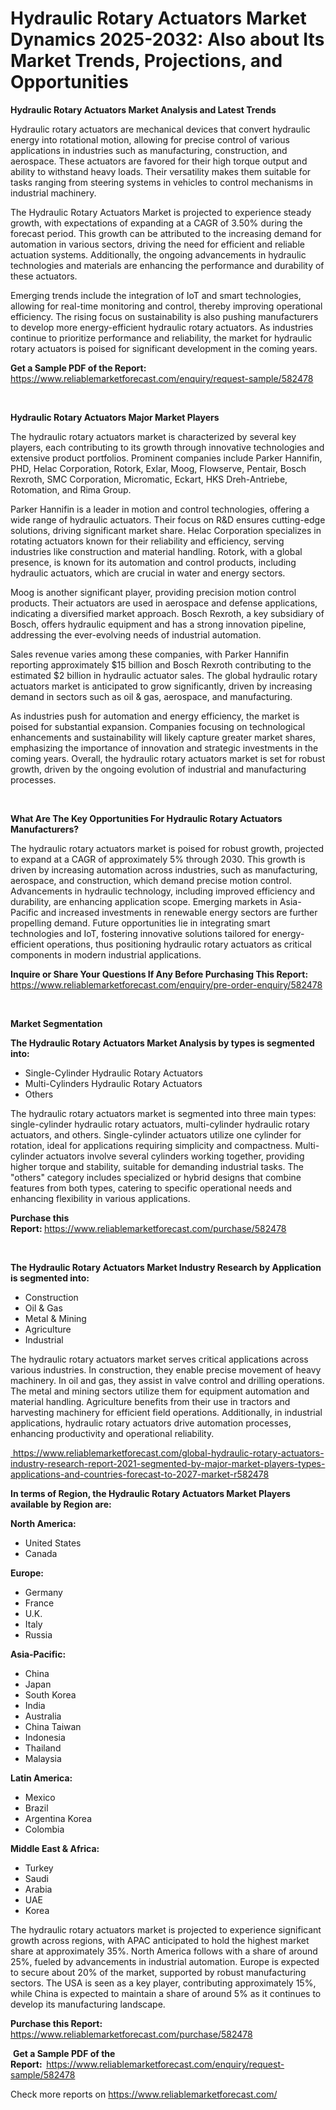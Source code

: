 <p><h1>Hydraulic Rotary Actuators Market Dynamics 2025-2032: Also about Its Market Trends, Projections, and Opportunities</h1></p><p><strong>Hydraulic Rotary Actuators Market Analysis and Latest Trends</strong></p>
<p><p>Hydraulic rotary actuators are mechanical devices that convert hydraulic energy into rotational motion, allowing for precise control of various applications in industries such as manufacturing, construction, and aerospace. These actuators are favored for their high torque output and ability to withstand heavy loads. Their versatility makes them suitable for tasks ranging from steering systems in vehicles to control mechanisms in industrial machinery.</p><p>The Hydraulic Rotary Actuators Market is projected to experience steady growth, with expectations of expanding at a CAGR of 3.50% during the forecast period. This growth can be attributed to the increasing demand for automation in various sectors, driving the need for efficient and reliable actuation systems. Additionally, the ongoing advancements in hydraulic technologies and materials are enhancing the performance and durability of these actuators.</p><p>Emerging trends include the integration of IoT and smart technologies, allowing for real-time monitoring and control, thereby improving operational efficiency. The rising focus on sustainability is also pushing manufacturers to develop more energy-efficient hydraulic rotary actuators. As industries continue to prioritize performance and reliability, the market for hydraulic rotary actuators is poised for significant development in the coming years.</p></p>
<p><strong>Get a Sample PDF of the Report:&nbsp;</strong> <a href="https://www.reliablemarketforecast.com/enquiry/request-sample/582478?utm_campaign=2925&utm_medium=2&utm_source=Github&utm_content=ia&utm_term=08042025&utm_id=hydraulic-rotary-actuators">https://www.reliablemarketforecast.com/enquiry/request-sample/582478</a></p>
<p>&nbsp;</p>
<p><strong>Hydraulic Rotary Actuators Major Market Players</strong></p>
<p><p>The hydraulic rotary actuators market is characterized by several key players, each contributing to its growth through innovative technologies and extensive product portfolios. Prominent companies include Parker Hannifin, PHD, Helac Corporation, Rotork, Exlar, Moog, Flowserve, Pentair, Bosch Rexroth, SMC Corporation, Micromatic, Eckart, HKS Dreh-Antriebe, Rotomation, and Rima Group.</p><p>Parker Hannifin is a leader in motion and control technologies, offering a wide range of hydraulic actuators. Their focus on R&D ensures cutting-edge solutions, driving significant market share. Helac Corporation specializes in rotating actuators known for their reliability and efficiency, serving industries like construction and material handling. Rotork, with a global presence, is known for its automation and control products, including hydraulic actuators, which are crucial in water and energy sectors.</p><p>Moog is another significant player, providing precision motion control products. Their actuators are used in aerospace and defense applications, indicating a diversified market approach. Bosch Rexroth, a key subsidiary of Bosch, offers hydraulic equipment and has a strong innovation pipeline, addressing the ever-evolving needs of industrial automation.</p><p>Sales revenue varies among these companies, with Parker Hannifin reporting approximately $15 billion and Bosch Rexroth contributing to the estimated $2 billion in hydraulic actuator sales. The global hydraulic rotary actuators market is anticipated to grow significantly, driven by increasing demand in sectors such as oil & gas, aerospace, and manufacturing.</p><p>As industries push for automation and energy efficiency, the market is poised for substantial expansion. Companies focusing on technological enhancements and sustainability will likely capture greater market shares, emphasizing the importance of innovation and strategic investments in the coming years. Overall, the hydraulic rotary actuators market is set for robust growth, driven by the ongoing evolution of industrial and manufacturing processes.</p></p>
<p>&nbsp;</p>
<p><strong>What Are The Key Opportunities For Hydraulic Rotary Actuators Manufacturers?</strong></p>
<p><p>The hydraulic rotary actuators market is poised for robust growth, projected to expand at a CAGR of approximately 5% through 2030. This growth is driven by increasing automation across industries, such as manufacturing, aerospace, and construction, which demand precise motion control. Advancements in hydraulic technology, including improved efficiency and durability, are enhancing application scope. Emerging markets in Asia-Pacific and increased investments in renewable energy sectors are further propelling demand. Future opportunities lie in integrating smart technologies and IoT, fostering innovative solutions tailored for energy-efficient operations, thus positioning hydraulic rotary actuators as critical components in modern industrial applications.</p></p>
<p><strong>Inquire or Share Your Questions If Any Before Purchasing This Report:</strong> <a href="https://www.reliablemarketforecast.com/enquiry/pre-order-enquiry/582478?utm_campaign=2925&utm_medium=2&utm_source=Github&utm_content=ia&utm_term=08042025&utm_id=hydraulic-rotary-actuators">https://www.reliablemarketforecast.com/enquiry/pre-order-enquiry/582478</a></p>
<p>&nbsp;</p>
<p><strong>Market Segmentation</strong></p>
<p><strong>The Hydraulic Rotary Actuators Market Analysis by types is segmented into:</strong></p>
<p><ul><li>Single-Cylinder Hydraulic Rotary Actuators</li><li>Multi-Cylinders Hydraulic Rotary Actuators</li><li>Others</li></ul></p>
<p><p>The hydraulic rotary actuators market is segmented into three main types: single-cylinder hydraulic rotary actuators, multi-cylinder hydraulic rotary actuators, and others. Single-cylinder actuators utilize one cylinder for rotation, ideal for applications requiring simplicity and compactness. Multi-cylinder actuators involve several cylinders working together, providing higher torque and stability, suitable for demanding industrial tasks. The "others" category includes specialized or hybrid designs that combine features from both types, catering to specific operational needs and enhancing flexibility in various applications.</p></p>
<p><strong>Purchase this Report:&nbsp;</strong><a href="https://www.reliablemarketforecast.com/purchase/582478?utm_campaign=2925&utm_medium=2&utm_source=Github&utm_content=ia&utm_term=08042025&utm_id=hydraulic-rotary-actuators">https://www.reliablemarketforecast.com/purchase/582478</a></p>
<p>&nbsp;</p>
<p><strong>The Hydraulic Rotary Actuators Market Industry Research by Application is segmented into:</strong></p>
<p><ul><li>Construction</li><li>Oil & Gas</li><li>Metal & Mining</li><li>Agriculture</li><li>Industrial</li></ul></p>
<p><p>The hydraulic rotary actuators market serves critical applications across various industries. In construction, they enable precise movement of heavy machinery. In oil and gas, they assist in valve control and drilling operations. The metal and mining sectors utilize them for equipment automation and material handling. Agriculture benefits from their use in tractors and harvesting machinery for efficient field operations. Additionally, in industrial applications, hydraulic rotary actuators drive automation processes, enhancing productivity and operational reliability.</p></p>
<p><a href="https://www.reliablemarketforecast.com/global-hydraulic-rotary-actuators-industry-research-report-2021-segmented-by-major-market-players-types-applications-and-countries-forecast-to-2027-market-r582478?utm_campaign=2925&utm_medium=2&utm_source=Github&utm_content=ia&utm_term=08042025&utm_id=hydraulic-rotary-actuators">&nbsp;https://www.reliablemarketforecast.com/global-hydraulic-rotary-actuators-industry-research-report-2021-segmented-by-major-market-players-types-applications-and-countries-forecast-to-2027-market-r582478</a></p>
<p><strong>In terms of Region, the Hydraulic Rotary Actuators Market Players available by Region are:</strong></p>
<p>
    <p> <strong> North America: </strong>
        <ul>
            <li>United States</li>
            <li>Canada</li>
        </ul>
        </p> 
    <p> <strong> Europe: </strong>
        <ul>
            <li>Germany</li>
            <li>France</li>
            <li>U.K.</li>
            <li>Italy</li>
            <li>Russia</li>
        </ul>
        </p> 
    <p> <strong> Asia-Pacific: </strong>
        <ul>
            <li>China</li>
            <li>Japan</li>
            <li>South Korea</li>
            <li>India</li>
            <li>Australia</li>
            <li>China Taiwan</li>
            <li>Indonesia</li>
            <li>Thailand</li>
            <li>Malaysia</li>
        </ul>
        </p> 
    <p> <strong> Latin America: </strong>
        <ul>
            <li>Mexico</li>
            <li>Brazil</li>
            <li>Argentina Korea</li>
            <li>Colombia</li>
        </ul>
        </p> 
    <p> <strong> Middle East & Africa: </strong>
        <ul>
            <li>Turkey</li>
            <li>Saudi</li>
            <li>Arabia</li>
            <li>UAE</li>
            <li>Korea</li>
        </ul>
    </p>
    </p>
<p><p>The hydraulic rotary actuators market is projected to experience significant growth across regions, with APAC anticipated to hold the highest market share at approximately 35%. North America follows with a share of around 25%, fueled by advancements in industrial automation. Europe is expected to secure about 20% of the market, supported by robust manufacturing sectors. The USA is seen as a key player, contributing approximately 15%, while China is expected to maintain a share of around 5% as it continues to develop its manufacturing landscape.</p></p>
<p><strong>Purchase this Report: </strong><a href="https://www.reliablemarketforecast.com/purchase/582478?utm_campaign=2925&utm_medium=2&utm_source=Github&utm_content=ia&utm_term=08042025&utm_id=hydraulic-rotary-actuators">https://www.reliablemarketforecast.com/purchase/582478</a></p>
<p>&nbsp;<strong>Get a Sample PDF of the Report:&nbsp;&nbsp;</strong><a href="https://www.reliablemarketforecast.com/enquiry/request-sample/582478?utm_campaign=2925&utm_medium=2&utm_source=Github&utm_content=ia&utm_term=08042025&utm_id=hydraulic-rotary-actuators">https://www.reliablemarketforecast.com/enquiry/request-sample/582478</a></p>
<p><strong></strong></p>
<p>Check more reports on <a href="https://www.reliablemarketforecast.com/?utm_campaign=2925&utm_medium=2&utm_source=Github&utm_content=ia&utm_term=08042025&utm_id=hydraulic-rotary-actuators">https://www.reliablemarketforecast.com/</a></p>